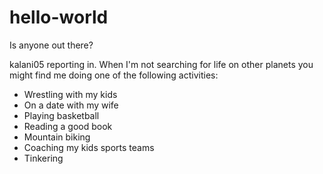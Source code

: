 # hello-world

Is anyone out there? 

kalani05 reporting in. When I'm not searching for life on other planets you might find me doing one of the following activities:
- Wrestling with my kids
- On a date with my wife
- Playing basketball
- Reading a good book
- Mountain biking
- Coaching my kids sports teams
- Tinkering

